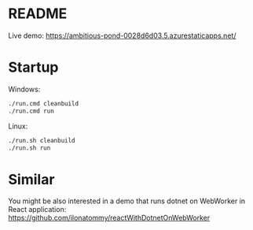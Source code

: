 # README

Live demo: https://ambitious-pond-0028d6d03.5.azurestaticapps.net/

# Startup

Windows:

```bash
./run.cmd cleanbuild
./run.cmd run
```

Linux:

```bash
./run.sh cleanbuild
./run.sh run
```

# Similar

You might be also interested in a demo that runs dotnet on WebWorker in React application:
https://github.com/ilonatommy/reactWithDotnetOnWebWorker